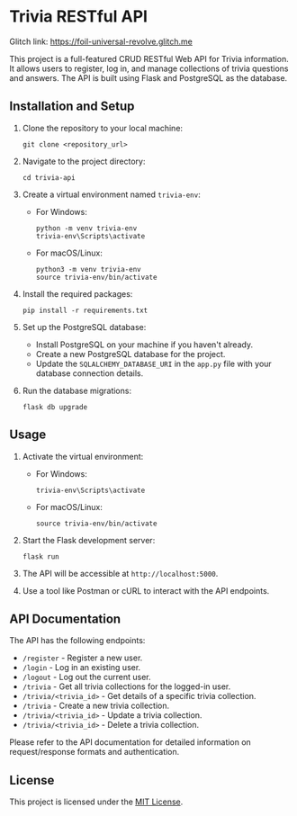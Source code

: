 # Trivia RESTful API

Glitch link: https://foil-universal-revolve.glitch.me

This project is a full-featured CRUD RESTful Web API for Trivia information. It allows users to register, log in, and manage collections of trivia questions and answers. The API is built using Flask and PostgreSQL as the database.

## Installation and Setup

1. Clone the repository to your local machine:
   ```
   git clone <repository_url>
   ```

2. Navigate to the project directory:
   ```
   cd trivia-api
   ```

3. Create a virtual environment named `trivia-env`:
   - For Windows:
     ```
     python -m venv trivia-env
     trivia-env\Scripts\activate
     ```
   - For macOS/Linux:
     ```
     python3 -m venv trivia-env
     source trivia-env/bin/activate
     ```

4. Install the required packages:
   ```
   pip install -r requirements.txt
   ```

5. Set up the PostgreSQL database:
   - Install PostgreSQL on your machine if you haven't already.
   - Create a new PostgreSQL database for the project.
   - Update the `SQLALCHEMY_DATABASE_URI` in the `app.py` file with your database connection details.

6. Run the database migrations:
   ```
   flask db upgrade
   ```

## Usage

1. Activate the virtual environment:
   - For Windows:
     ```
     trivia-env\Scripts\activate
     ```
   - For macOS/Linux:
     ```
     source trivia-env/bin/activate
     ```

2. Start the Flask development server:
   ```
   flask run
   ```

3. The API will be accessible at `http://localhost:5000`.

4. Use a tool like Postman or cURL to interact with the API endpoints.

## API Documentation

The API has the following endpoints:

- `/register` - Register a new user.
- `/login` - Log in an existing user.
- `/logout` - Log out the current user.
- `/trivia` - Get all trivia collections for the logged-in user.
- `/trivia/<trivia_id>` - Get details of a specific trivia collection.
- `/trivia` - Create a new trivia collection.
- `/trivia/<trivia_id>` - Update a trivia collection.
- `/trivia/<trivia_id>` - Delete a trivia collection.

Please refer to the API documentation for detailed information on request/response formats and authentication.

## License

This project is licensed under the [MIT License](LICENSE).
